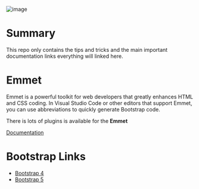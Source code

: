 ![image](https://github.com/Antony-M1/bootstrap/assets/96291963/d7d5dff5-94ea-4cb0-94ca-8581b2a7639d)

# Summary
This repo only contains the tips and tricks and the main important documentation links everything will linked here.

# Emmet
Emmet is a powerful toolkit for web developers that greatly enhances HTML and CSS coding. In Visual Studio Code or other editors that support Emmet, you can use abbreviations to quickly generate Bootstrap code.

There is lots of plugins is available for the **Emmet**

[Documentation](https://github.com/Antony-M1/bootstrap/blob/main/emmet.md)

# Bootstrap Links
* [Bootstrap 4](https://getbootstrap.com/docs/4.6/getting-started/introduction/)
* [Bootstrap 5](https://getbootstrap.com/docs/5.1/getting-started/introduction/)




